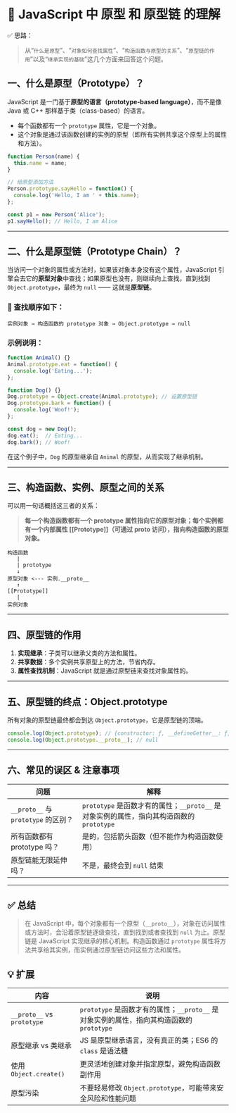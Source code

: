 
# 🎯 JavaScript 中 原型 和 原型链 的理解


 ✅ 思路：

> 从“`什么是原型`”、“`对象如何查找属性`”、“`构造函数与原型的关系`”、“`原型链的作用`”以及“`继承实现的基础`”这几个方面来回答这个问题。


## 一、什么是原型（Prototype）？

JavaScript 是一门基于**原型的语言（prototype-based language）**，而不是像 Java 或 C++ 那样基于类（class-based）的语言。

- 每个函数都有一个 `prototype` 属性，它是一个对象。
- 这个对象是通过该函数创建的实例的原型（即所有实例共享这个原型上的属性和方法）。

```javascript
function Person(name) {
  this.name = name;
}

// 给原型添加方法
Person.prototype.sayHello = function() {
  console.log('Hello, I am ' + this.name);
};

const p1 = new Person('Alice');
p1.sayHello(); // Hello, I am Alice
```

---

## 二、什么是原型链（Prototype Chain）？

当访问一个对象的属性或方法时，如果该对象本身没有这个属性，JavaScript 引擎会去它的**原型对象**中查找；如果原型也没有，则继续向上查找，直到找到 `Object.prototype`，最终为 `null` —— 这就是**原型链**。

### 🔁 查找顺序如下：
```
实例对象 → 构造函数的 prototype 对象 → Object.prototype → null
```

### 示例说明：

```javascript
function Animal() {}
Animal.prototype.eat = function() {
  console.log('Eating...');
};

function Dog() {}
Dog.prototype = Object.create(Animal.prototype); // 设置原型链
Dog.prototype.bark = function() {
  console.log('Woof!');
};

const dog = new Dog();
dog.eat();  // Eating...
dog.bark(); // Woof!
```

在这个例子中，`Dog` 的原型继承自 `Animal` 的原型，从而实现了继承机制。

---

## 三、构造函数、实例、原型之间的关系

可以用一句话概括这三者的关系：

> **每一个构造函数都有一个 prototype 属性指向它的原型对象；每个实例都有一个内部属性 [[Prototype]]（可通过 __proto__ 访问），指向构造函数的原型对象。**

```text
构造函数
   |
   | prototype
   ↓
原型对象 <--- 实例.__proto__
   ↑
[[Prototype]]
   |
实例对象
```

---

## 四、原型链的作用

1. **实现继承**：子类可以继承父类的方法和属性。
2. **共享数据**：多个实例共享原型上的方法，节省内存。
3. **属性查找机制**：JavaScript 就是通过原型链来查找对象属性的。

---

## 五、原型链的终点：Object.prototype

所有对象的原型链最终都会到达 `Object.prototype`，它是原型链的顶端。

```javascript
console.log(Object.prototype); // {constructor: ƒ, __defineGetter__: ƒ, ...}
console.log(Object.prototype.__proto__); // null
```

---

## 六、常见的误区 & 注意事项

| 问题 | 解释 |
|------|------|
| `__proto__` 与 `prototype` 的区别？ | `prototype` 是函数才有的属性；`__proto__` 是对象实例的属性，指向其构造函数的 `prototype` |
| 所有函数都有 prototype 吗？ | 是的，包括箭头函数（但不能作为构造函数使用） |
| 原型链能无限延伸吗？ | 不是，最终会到 `null` 结束 |

---

## ✅ 总结

> 在 JavaScript 中，每个对象都有一个原型（`__proto__`），对象在访问属性或方法时，会沿着原型链逐级查找，直到找到或者查找到 `null` 为止。原型链是 JavaScript 实现继承的核心机制。构造函数通过 `prototype` 属性将方法共享给其实例，而实例通过原型链访问这些方法和属性。


## 💡 扩展

| 内容 | 说明 |
|------|------|
| `__proto__` vs `prototype` | `prototype` 是函数才有的属性；`__proto__` 是对象实例的属性，指向其构造函数的 `prototype` |
| 原型继承 vs 类继承 | JS 是原型继承语言，没有真正的类；ES6 的 `class` 是语法糖 |
| 使用 `Object.create()` | 更灵活地创建对象并指定原型，避免构造函数副作用 |
| 原型污染 | 不要轻易修改 `Object.prototype`，可能带来安全风险和性能问题 |

